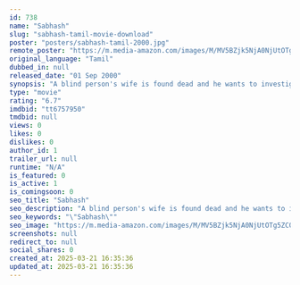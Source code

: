 ```yaml
---
id: 738
name: "Sabhash"
slug: "sabhash-tamil-movie-download"
poster: "posters/sabhash-tamil-2000.jpg"
remote_poster: "https://m.media-amazon.com/images/M/MV5BZjk5NjA0NjUtOTg5ZC00NjkxLTkzYjMtZmM3MzM5OTQ3MDA3XkEyXkFqcGdeQXVyMjQ0Njc2NTM@._V1_SX300.jpg"
original_language: "Tamil"
dubbed_in: null
released_date: "01 Sep 2000"
synopsis: "A blind person's wife is found dead and he wants to investigate this by suspecting it as a murder."
type: "movie"
rating: "6.7"
imdbid: "tt6757950"
tmdbid: null
views: 0
likes: 0
dislikes: 0
author_id: 1
trailer_url: null
runtime: "N/A"
is_featured: 0
is_active: 1
is_comingsoon: 0
seo_title: "Sabhash"
seo_description: "A blind person's wife is found dead and he wants to investigate this by suspecting it as a murder."
seo_keywords: "\"Sabhash\""
seo_image: "https://m.media-amazon.com/images/M/MV5BZjk5NjA0NjUtOTg5ZC00NjkxLTkzYjMtZmM3MzM5OTQ3MDA3XkEyXkFqcGdeQXVyMjQ0Njc2NTM@._V1_SX300.jpg"
screenshots: null
redirect_to: null
social_shares: 0
created_at: 2025-03-21 16:35:36
updated_at: 2025-03-21 16:35:36
---
```


